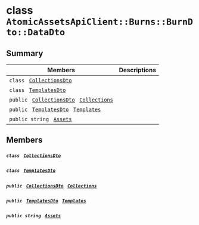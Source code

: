 # class `AtomicAssetsApiClient::Burns::BurnDto::DataDto` 

## Summary

 Members                                | Descriptions                                
----------------------------------------|---------------------------------------------
`class ` [`CollectionsDto`](AtomicAssetsApiClient--Burns--BurnDto--DataDto--CollectionsDto.md)        | 
`class ` [`TemplatesDto`](AtomicAssetsApiClient--Burns--BurnDto--DataDto--TemplatesDto.md)        | 
`public ` [`CollectionsDto`](AtomicAssetsApiClient--Burns--BurnDto--DataDto--CollectionsDto.md)` ` [`Collections`](#class_atomic_assets_api_client_1_1_burns_1_1_burn_dto_1_1_data_dto_1a2bc01f092566afa3ed263cb706f4c2f5) | 
`public ` [`TemplatesDto`](AtomicAssetsApiClient--Burns--BurnDto--DataDto--TemplatesDto.md)` ` [`Templates`](#class_atomic_assets_api_client_1_1_burns_1_1_burn_dto_1_1_data_dto_1a5be33ec113d1815470242d3e117adbd7) | 
`public string ` [`Assets`](#class_atomic_assets_api_client_1_1_burns_1_1_burn_dto_1_1_data_dto_1add7a6c8721ab494bfbb6bec5c0de3ede) | 

## Members

##### `class ` [`CollectionsDto`](AtomicAssetsApiClient--Burns--BurnDto--DataDto--CollectionsDto.md) 

##### `class ` [`TemplatesDto`](AtomicAssetsApiClient--Burns--BurnDto--DataDto--TemplatesDto.md) 

##### `public ` [`CollectionsDto`](AtomicAssetsApiClient--Burns--BurnDto--DataDto--CollectionsDto.md)` ` [`Collections`](#class_atomic_assets_api_client_1_1_burns_1_1_burn_dto_1_1_data_dto_1a2bc01f092566afa3ed263cb706f4c2f5) 

##### `public ` [`TemplatesDto`](AtomicAssetsApiClient--Burns--BurnDto--DataDto--TemplatesDto.md)` ` [`Templates`](#class_atomic_assets_api_client_1_1_burns_1_1_burn_dto_1_1_data_dto_1a5be33ec113d1815470242d3e117adbd7) 

##### `public string ` [`Assets`](#class_atomic_assets_api_client_1_1_burns_1_1_burn_dto_1_1_data_dto_1add7a6c8721ab494bfbb6bec5c0de3ede) 

